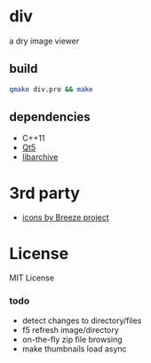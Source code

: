 # div

a dry image viewer

## build
```bash
qmake div.pro && make
```
## dependencies
 * C++11
 * [Qt5](http://www.qt.io)
 * [libarchive](http://libarchive.org)

# 3rd party
 * [icons by Breeze project](https://projects.kde.org/projects/kde/workspace/breeze-icons)

# License
MIT License

### todo
 * detect changes to directory/files
 * f5 refresh image/directory
 * on-the-fly zip file browsing
 * make thumbnails load async

